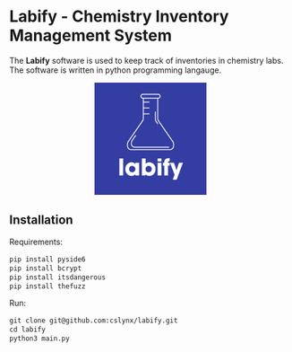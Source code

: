 # Labify - Chemistry Inventory Management System

The **Labify** software is used to keep track of inventories in chemistry labs.<br>
The software is written in python programming langauge.

<p align="center">
 <img src="images/labify.jpeg" alt="Labify Logo" width="200px">
</p>

## Installation

Requirements:

```
pip install pyside6
pip install bcrypt
pip install itsdangerous
pip install thefuzz
```

Run:

```
git clone git@github.com:cslynx/labify.git
cd labify
python3 main.py
```

